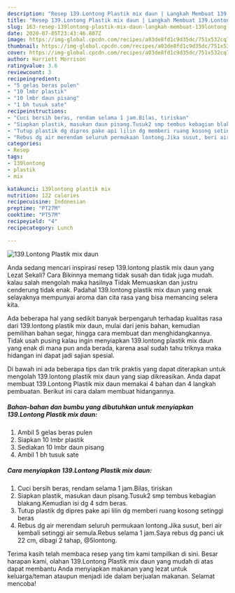 ```yaml
---
description: "Resep 139.Lontong Plastik mix daun | Langkah Membuat 139.Lontong Plastik mix daun Yang Lezat"
title: "Resep 139.Lontong Plastik mix daun | Langkah Membuat 139.Lontong Plastik mix daun Yang Lezat"
slug: 163-resep-139lontong-plastik-mix-daun-langkah-membuat-139lontong-plastik-mix-daun-yang-lezat
date: 2020-07-05T23:43:46.807Z
image: https://img-global.cpcdn.com/recipes/a03de8fd1c9d35dc/751x532cq70/139lontong-plastik-mix-daun-foto-resep-utama.jpg
thumbnail: https://img-global.cpcdn.com/recipes/a03de8fd1c9d35dc/751x532cq70/139lontong-plastik-mix-daun-foto-resep-utama.jpg
cover: https://img-global.cpcdn.com/recipes/a03de8fd1c9d35dc/751x532cq70/139lontong-plastik-mix-daun-foto-resep-utama.jpg
author: Harriett Morrison
ratingvalue: 3.6
reviewcount: 3
recipeingredient:
- "5 gelas beras pulen"
- "10 lmbr plastik"
- "10 lmbr daun pisang"
- "1 bh tusuk sate"
recipeinstructions:
- "Cuci bersih beras, rendam selama 1 jam.Bilas, tiriskan"
- "Siapkan plastik, masukan daun pisang.Tusuk2 smp tembus kebagian blakang.Kemudian isi dg 4 sdm beras."
- "Tutup plastik dg dipres pake api lilin dg memberi ruang kosong setinggi beras"
- "Rebus dg air merendam seluruh permukaan lontong.Jika susut, beri air kembali setinggi air semula.Rebus selama 1 jam.Saya rebus dg panci uk 22 cm, dibagi 2 tahap, @5lontong."
categories:
- Resep
tags:
- 139lontong
- plastik
- mix

katakunci: 139lontong plastik mix 
nutrition: 122 calories
recipecuisine: Indonesian
preptime: "PT27M"
cooktime: "PT57M"
recipeyield: "4"
recipecategory: Lunch

---
```



![139.Lontong Plastik mix daun](https://img-global.cpcdn.com/recipes/a03de8fd1c9d35dc/751x532cq70/139lontong-plastik-mix-daun-foto-resep-utama.jpg)

Anda sedang mencari inspirasi resep 139.lontong plastik mix daun yang Lezat Sekali? Cara Bikinnya memang tidak susah dan tidak juga mudah. kalau salah mengolah maka hasilnya Tidak Memuaskan dan justru cenderung tidak enak. Padahal 139.lontong plastik mix daun yang enak selayaknya mempunyai aroma dan cita rasa yang bisa memancing selera kita.

Ada beberapa hal yang sedikit banyak berpengaruh terhadap kualitas rasa dari 139.lontong plastik mix daun, mulai dari jenis bahan, kemudian pemilihan bahan segar, hingga cara membuat dan menghidangkannya. Tidak usah pusing kalau ingin menyiapkan 139.lontong plastik mix daun yang enak di mana pun anda berada, karena asal sudah tahu triknya maka hidangan ini dapat jadi sajian spesial.




Di bawah ini ada beberapa tips dan trik praktis yang dapat diterapkan untuk mengolah 139.lontong plastik mix daun yang siap dikreasikan. Anda dapat membuat 139.Lontong Plastik mix daun memakai 4 bahan dan 4 langkah pembuatan. Berikut ini cara dalam membuat hidangannya.

<!--inarticleads1-->

##### Bahan-bahan dan bumbu yang dibutuhkan untuk menyiapkan 139.Lontong Plastik mix daun:

1. Ambil 5 gelas beras pulen
1. Siapkan 10 lmbr plastik
1. Sediakan 10 lmbr daun pisang
1. Ambil 1 bh tusuk sate




<!--inarticleads2-->

##### Cara menyiapkan 139.Lontong Plastik mix daun:

1. Cuci bersih beras, rendam selama 1 jam.Bilas, tiriskan
1. Siapkan plastik, masukan daun pisang.Tusuk2 smp tembus kebagian blakang.Kemudian isi dg 4 sdm beras.
1. Tutup plastik dg dipres pake api lilin dg memberi ruang kosong setinggi beras
1. Rebus dg air merendam seluruh permukaan lontong.Jika susut, beri air kembali setinggi air semula.Rebus selama 1 jam.Saya rebus dg panci uk 22 cm, dibagi 2 tahap, @5lontong.




Terima kasih telah membaca resep yang tim kami tampilkan di sini. Besar harapan kami, olahan 139.Lontong Plastik mix daun yang mudah di atas dapat membantu Anda menyiapkan makanan yang lezat untuk keluarga/teman ataupun menjadi ide dalam berjualan makanan. Selamat mencoba!

